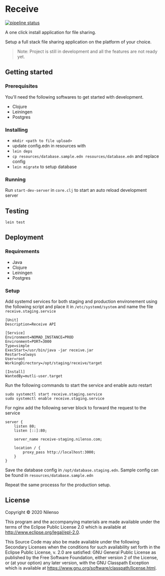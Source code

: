 # Receive

[![pipeline status](https://gitlab.com/nilenso/receive/badges/master/pipeline.svg)](https://gitlab.com/nilenso/receive/-/commits/master)

A one click install application for file sharing.

Setup a full stack file sharing application on the platform of your choice.

> Note: Project is still in development and all the features are not ready yet.

## Getting started

### Prerequisites

You'll need the following softwares to get started with development.

- Clojure
- Leiningen
- Postgres

### Installing

- `mkdir <path to file upload>`
- update config.edn in resources with <path to file upload>
- `lein deps`
- `cp resources/database.sample.edn resources/database.edn` and replace config
- `lein migrate` to setup database

### Running

Run `start-dev-server` in `core.clj` to start an auto reload development server

## Testing

`lein test`

## Deployment

### Requirements

- Java
- Clojure
- Leiningen
- Postgres
  
### Setup

Add systemd services for both staging and production environement using the following script and place it in `/etc/systemd/system` and name the file `receive.staging.service`

```
[Unit]
Description=Receive API

[Service]
Environment=NOMAD_INSTANCE=PROD
Environment=PORT=3000
Type=simple
ExecStart=/usr/bin/java -jar receive.jar
Restart=always
User=root
WorkingDirectory=/opt/staging/receive/target

[Install]
WantedBy=mutli-user.target
```

Run the following commands to start the service and enable auto restart

```
sudo systemctl start receive.staging.service
sudo systemctl enable receive.staging.service
```

For nginx add the following server block to forward the request to the service

```
server {
	listen 80;
	listen [::]:80;

	server_name receive-staging.nilenso.com;

	location / {
		proxy_pass http://localhost:3000;
	}
}
```

Save the database config in `/opt/database.staging.edn`. Sample config can be found in `resources/database.sample.edn`

Repeat the same processs for the production setup.

## License

Copyright © 2020 Nilenso

This program and the accompanying materials are made available under the
terms of the Eclipse Public License 2.0 which is available at
http://www.eclipse.org/legal/epl-2.0.

This Source Code may also be made available under the following Secondary
Licenses when the conditions for such availability set forth in the Eclipse
Public License, v. 2.0 are satisfied: GNU General Public License as published by
the Free Software Foundation, either version 2 of the License, or (at your
option) any later version, with the GNU Classpath Exception which is available
at https://www.gnu.org/software/classpath/license.html.
